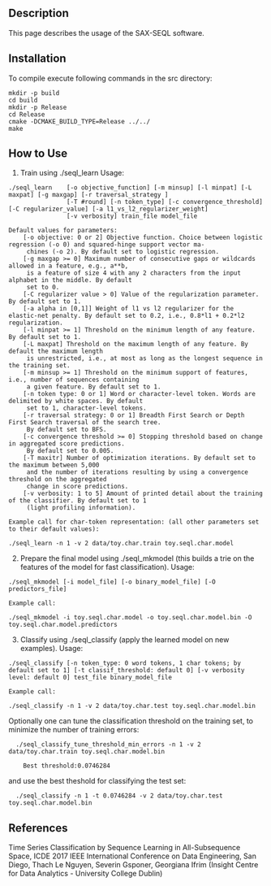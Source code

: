## Description

This page describes the usage of the SAX-SEQL software.

## Installation

To compile execute following commands in the src directory:

```
mkdir -p build
cd build
mkdir -p Release
cd Release
cmake -DCMAKE_BUILD_TYPE=Release ../../
make
```


## How to Use



1. Train using ./seql_learn
  Usage:
```
./seql_learn    [-o objective_function] [-m minsup] [-l minpat] [-L maxpat] [-g maxgap] [-r traversal_strategy ]
                [-T #round] [-n token_type] [-c convergence_threshold] [-C regularizer_value] [-a l1_vs_l2_regularizer_weight]
                [-v verbosity] train_file model_file

Default values for parameters:
    [-o objective: 0 or 2] Objective function. Choice between logistic regression (-o 0) and squared-hinge support vector ma-
     chines (-o 2). By default set to logistic regression.
    [-g maxgap >= 0] Maximum number of consecutive gaps or wildcards allowed in a feature, e.g., a**b,
     is a feature of size 4 with any 2 characters from the input alphabet in the middle. By default
     set to 0.
    [-C regularizer value > 0] Value of the regularization parameter. By default set to 1.
    [-a alpha in [0,1]] Weight of l1 vs l2 regularizer for the elastic-net penalty. By default set to 0.2, i.e., 0.8*l1 + 0.2*l2 regularization.
    [-l minpat >= 1] Threshold on the minimum length of any feature. By default set to 1.
    [-L maxpat] Threshold on the maximum length of any feature. By default the maximum length
     is unrestricted, i.e., at most as long as the longest sequence in the training set.
    [-m minsup >= 1] Threshold on the minimum support of features, i.e., number of sequences containing
     a given feature. By default set to 1.
    [-n token type: 0 or 1] Word or character-level token. Words are delimited by white spaces. By default
     set to 1, character-level tokens.
    [-r traversal strategy: 0 or 1] Breadth First Search or Depth First Search traversal of the search tree.
     By default set to BFS.
    [-c convergence threshold >= 0] Stopping threshold based on change in aggregated score predictions.
     By default set to 0.005.
    [-T maxitr] Number of optimization iterations. By default set to the maximum between 5,000
     and the number of iterations resulting by using a convergence threshold on the aggregated
     change in score predictions.
    [-v verbosity: 1 to 5] Amount of printed detail about the training of the classifier. By default set to 1
     (light profiling information).
```
      
    Example call for char-token representation: (all other parameters set to their default values):
```
./seql_learn -n 1 -v 2 data/toy.char.train toy.seql.char.model
```

2. Prepare the final model using ./seql_mkmodel (this builds a trie on the features of the model for fast classification).
    Usage:
```
./seql_mkmodel [-i model_file] [-o binary_model_file] [-O predictors_file]
```
   
    Example call:
```
./seql_mkmodel -i toy.seql.char.model -o toy.seql.char.model.bin -O toy.seql.char.model.predictors
```

3. Classify using ./seql_classify (apply the learned model on new examples).
    Usage:
```
./seql_classify [-n token_type: 0 word tokens, 1 char tokens; by default set to 1] [-t classif_threshold: default 0] [-v verbosity level: default 0] test_file binary_model_file
```

    Example call:
```
./seql_classify -n 1 -v 2 data/toy.char.test toy.seql.char.model.bin
```
Optionally one can tune the classification threshold on the training set, to minimize the number of training errors:
```
  ./seql_classify_tune_threshold_min_errors -n 1 -v 2 data/toy.char.train toy.seql.char.model.bin

    Best threshold:0.0746284
```

and use the best theshold for classifying the test set:
```
  ./seql_classify -n 1 -t 0.0746284 -v 2 data/toy.char.test toy.seql.char.model.bin
```


## References

Time Series Classification by Sequence Learning in All-Subsequence Space, ICDE 2017 IEEE International Conference on Data Engineering, San Diego, Thach Le Nguyen, Severin Gsponer, Georgiana Ifrim (Insight Centre for Data Analytics - University College Dublin)
